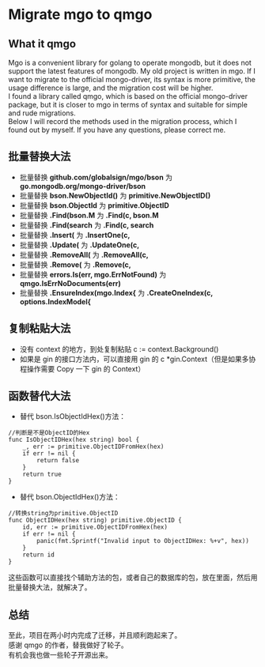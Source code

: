 # Migrate mgo to qmgo

## What it qmgo

Mgo is a convenient library for golang to operate mongodb, but it does not
support the latest features of mongodb. My old project is written in mgo. If I
want to migrate to the official mongo-driver, its syntax is more primitive, the
usage difference is large, and the migration cost will be higher.  
I found a library called qmgo, which is based on the official mongo-driver
package, but it is closer to mgo in terms of syntax and suitable for simple and
rude migrations.  
Below I will record the methods used in the migration process, which I found out
by myself. If you have any questions, please correct me.

## 批量替换大法

- 批量替换 **github.com/globalsign/mgo/bson** 为 **go.mongodb.org/mongo-driver/bson**
- 批量替换 **bson.NewObjectId()** 为 **primitive.NewObjectID()**
- 批量替换 **bson.ObjectId** 为 **primitive.ObjectID**
- 批量替换 **.Find(bson.M** 为 **.Find(c, bson.M**
- 批量替换 **.Find(search** 为 **.Find(c, search**
- 批量替换 **.Insert(** 为 **.InsertOne(c,**
- 批量替换 **.Update(** 为 **.UpdateOne(c,**
- 批量替换 **.RemoveAll(** 为 **.RemoveAll(c,**
- 批量替换 **.Remove(** 为 **.Remove(c,**
- 批量替换 **errors.Is(err, mgo.ErrNotFound)** 为 **qmgo.IsErrNoDocuments(err)**
- 批量替换 **.EnsureIndex(mgo.Index{** 为
  **.CreateOneIndex(c, options.IndexModel{**

## 复制粘贴大法

- 没有 context 的地方，到处复制粘贴 c := context.Background()
- 如果是 gin 的接口方法内，可以直接用 gin 的 c \*gin.Context（但是如果多协程操作需要 Copy 一下 gin 的 Context）

## 函数替代大法

- 替代 bson.IsObjectIdHex()方法：

```
//判断是不是ObjectID的Hex
func IsObjectIDHex(hex string) bool {
	_, err := primitive.ObjectIDFromHex(hex)
	if err != nil {
		return false
	}
	return true
}
```

- 替代 bson.ObjectIdHex()方法：

```
//转换string为primitive.ObjectID
func ObjectIDHex(hex string) primitive.ObjectID {
	id, err := primitive.ObjectIDFromHex(hex)
	if err != nil {
		panic(fmt.Sprintf("Invalid input to ObjectIDHex: %+v", hex))
	}
	return id
}
```

这些函数可以直接找个辅助方法的包，或者自己的数据库的包，放在里面，然后用批量替换大法，就解决了。

## 总结

至此，项目在两小时内完成了迁移，并且顺利跑起来了。  
感谢 qmgo 的作者，替我做好了轮子。  
有机会我也做一些轮子开源出来。
